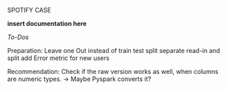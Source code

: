 SPOTIFY CASE

**insert documentation here** 


*To-Dos*

Preparation: 
Leave one Out instead of train test split
separate read-in and split
add Error metric for new users

Recommendation: 
Check if the raw version works as well, when columns are numeric types. -> Maybe Pyspark converts it?
